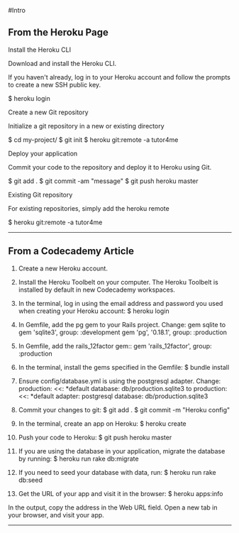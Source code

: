 #Intro


From the Heroku Page
---------------------------------------------------
Install the Heroku CLI

Download and install the Heroku CLI.

If you haven't already, log in to your Heroku account and follow the prompts to create a new SSH public key.

$ heroku login

Create a new Git repository

Initialize a git repository in a new or existing directory

$ cd my-project/
$ git init
$ heroku git:remote -a tutor4me

Deploy your application

Commit your code to the repository and deploy it to Heroku using Git.

$ git add .
$ git commit -am "message"
$ git push heroku master

Existing Git repository

For existing repositories, simply add the heroku remote

$ heroku git:remote -a tutor4me

--------------------------------------------------------


From a Codecademy Article
--------------------------------------------------------
1. Create a new Heroku account.

2. Install the Heroku Toolbelt on your computer. The Heroku Toolbelt is installed by default in new Codecademy workspaces.

3. In the terminal, log in using the email address and password you used when creating your Heroku account:
 $ heroku login

4. In Gemfile, add the pg gem to your Rails project. Change:
 gem sqlite
to
 gem 'sqlite3', group: :development
 gem 'pg', '0.18.1', group: :production

5. In Gemfile, add the rails_12factor gem::
 gem 'rails_12factor', group: :production

6. In the terminal, install the gems specified in the Gemfile:
 $ bundle install

7. Ensure config/database.yml is using the postgresql adapter. Change:
  production:
   <<: *default
   database: db/production.sqlite3
to
  production:
   <<: *default
   adapter: postgresql
   database: db/production.sqlite3

8. Commit your changes to git:
 $ git add .
 $ git commit -m "Heroku config"

9. In the terminal, create an app on Heroku:
 $ heroku create

10. Push your code to Heroku:
$ git push heroku master

11. If you are using the database in your application, migrate the database by running:
$ heroku run rake db:migrate

12. If you need to seed your database with data, run:
$ heroku run rake db:seed

13. Get the URL of your app and visit it in the browser:
$ heroku apps:info

In the output, copy the address in the Web URL field. Open a new tab in your browser, and visit your app.

-----------------------------------------------------------------------------

